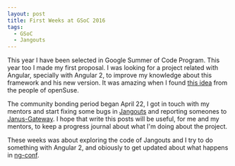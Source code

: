 ```yaml
---
layout: post
title: First Weeks at GSoC 2016
tags:
  - GSoC
  - Jangouts
---
```


This year I have been selected in Google Summer of Code Program. This year too I
made my first proposal. I was looking for a project related with Angular,
specially with Angular 2, to improve my knowledge about this framework and his
new version. It was amazing when I found
[this idea](https://github.com/openSUSE/mentoring/issues/16) from the people of
openSuse.

The community bonding period began April 22, I got in touch with my mentors
and start fixing some bugs in [Jangouts](https://github.com/jangouts/jangouts/pulls?utf8=%E2%9C%93&q=is%3Apr+author%3Amagarcia+created%3A%3C2016-05-07_)
and reporting someones to [Janus-Gateway](https://github.com/meetecho/janus-gateway/issues?utf8=%E2%9C%93&q=+is%3Aissue+author%3Amagarcia+created%3A%3C2016-05-07).
I hope that write this posts will be useful, for me and my mentors, to keep
a progress journal about what I'm doing about the project.

These weeks was about exploring the code of Jangouts and I try to do something with
Angular 2, and obiously to get updated about what happens in
[ng-conf](http://www.ng-conf.org).
